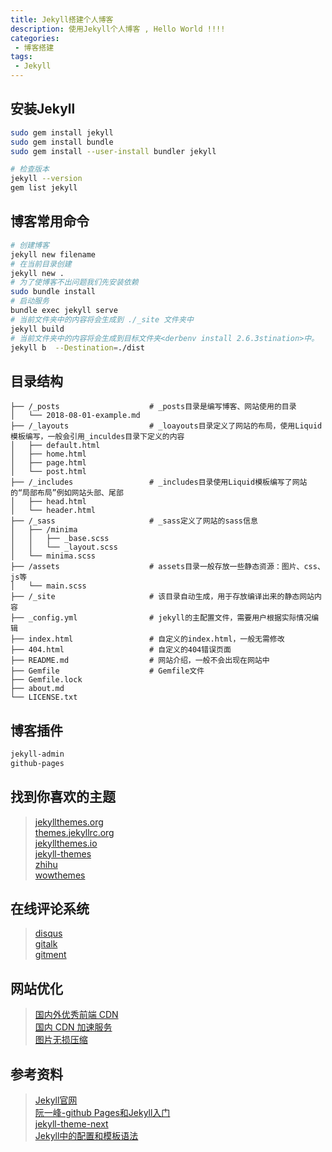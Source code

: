 ```yaml
---
title: Jekyll搭建个人博客
description: 使用Jekyll个人博客 , Hello World !!!!
categories:
 - 博客搭建
tags:
 - Jekyll
---
```


## 安装Jekyll
```sh
sudo gem install jekyll
sudo gem install bundle
sudo gem install --user-install bundler jekyll

# 检查版本
jekyll --version
gem list jekyll

```

## 博客常用命令
```sh
# 创建博客
jekyll new filename
# 在当前目录创建
jekyll new .
# 为了使博客不出问题我们先安装依赖
sudo bundle install
# 启动服务
bundle exec jekyll serve
# 当前文件夹中的内容将会生成到 ./_site 文件夹中
jekyll build
# 当前文件夹中的内容将会生成到目标文件夹<derbenv install 2.6.3stination>中。
jekyll b  --Destination=./dist

```

## 目录结构

``` 
├── /_posts                    # _posts目录是编写博客、网站使用的目录
│   └── 2018-08-01-example.md
├── /_layouts                  # _loayouts目录定义了网站的布局，使用Liquid模板编写，一般会引用_inculdes目录下定义的内容
│   ├── default.html
│   ├── home.html
│   ├── page.html
│   └── post.html
├── /_includes                 # _includes目录使用Liquid模板编写了网站的“局部布局”例如网站头部、尾部
│   ├── head.html
│   └── header.html
├── /_sass                     # _sass定义了网站的sass信息
│   ├── /minima
│   │   ├── _base.scss
│   │   └── _layout.scss
│   └── minima.scss
├── /assets                    # assets目录一般存放一些静态资源：图片、css、js等
│   └── main.scss
├── /_site                     # 该目录自动生成，用于存放编译出来的静态网站内容
├── _config.yml                # jekyll的主配置文件，需要用户根据实际情况编辑
├── index.html                 # 自定义的index.html，一般无需修改
├── 404.html                   # 自定义的404错误页面
├── README.md                  # 网站介绍，一般不会出现在网站中
├── Gemfile                    # Gemfile文件
├── Gemfile.lock
├── about.md
└── LICENSE.txt
```

## 博客插件
```sh
jekyll-admin
github-pages
```

## 找到你喜欢的主题

> [jekyllthemes.org](http://jekyllthemes.org/)<br>
> [themes.jekyllrc.org](http://themes.jekyllrc.org/)<br>
> [jekyllthemes.io](https://jekyllthemes.io/)<br>
> [jekyll-themes](https://github.com/jekyll/jekyll/wiki/Themes)<br>
> [zhihu](https://www.zhihu.com/question/20223939)<br>
> [wowthemes](https://www.wowthemes.net/jekyll-themes-templates/)

## 在线评论系统
> [disqus](https://disqus.com/)<br>
> [gitalk](https://github.com/gitalk/gitalk)<br>
> [gitment](https://github.com/imsun/gitment)

## 网站优化
> [国内外优秀前端 CDN](https://zhanqi.net/post/170425/)<br>
> [国内 CDN 加速服务](https://www.bootcdn.cn/)<br>
> [图片无损压缩](https://tinypng.com/)



## 参考资料
> [Jekyll官网](http://jekyllcn.com/) <br>
> [阮一峰-github Pages和Jekyll入门](http://www.ruanyifeng.com/blog/2012/08/blogging_with_jekyll.html)<br>
> [jekyll-theme-next](https://github.com/Simpleyyt/jekyll-theme-next) <br>
> [Jekyll中的配置和模板语法](https://gist.github.com/biezhi/f88be58ef4ae0f3741bb36ab8daa53c5)